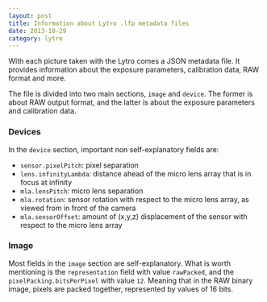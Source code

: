 ```yaml
---
layout: post
title: Information about Lytro .lfp metadata files
date: 2013-10-29
category: lytro
---
```


With each picture taken with the Lytro comes a JSON metadata file. It provides information about the exposure parameters, calibration data, RAW format and more.

The file is divided into two main sections, `image` and `device`. The former is about RAW output format, and the latter is about the exposure parameters and calibration data.


### Devices

In the `device` section, important non self-explanatory fields are:

- `sensor.pixelPitch`: pixel separation
- `lens.infinityLambda`: distance ahead of the micro lens array that is in focus at infinity
- `mla.lensPitch`: micro lens separation
- `mla.rotation`: sensor rotation with respect to the micro lens array, as viewed from in front of the camera
- `mla.sensorOffset`: amount of (x,y,z) displacement of the sensor with respect to the micro lens array


### Image

Most fields in the `image` section are self-explanatory. What is worth mentioning is the `representation` field with value `rawPacked`, and the `pixelPacking.bitsPerPixel` with value `12`. Meaning that in the RAW binary image, pixels are packed together, represented by values of 16 bits.
